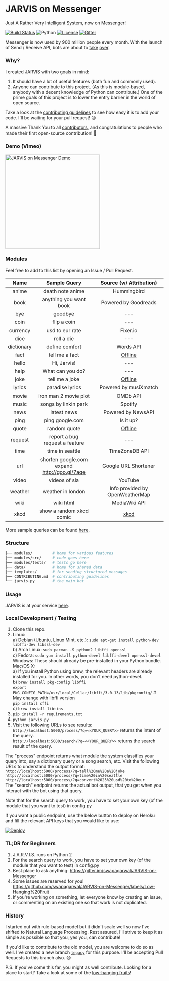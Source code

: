 # JARVIS on Messenger

Just A Rather Very Intelligent System, now on Messenger!

[![Build Status](https://travis-ci.org/swapagarwal/JARVIS-on-Messenger.svg?branch=master)](https://travis-ci.org/swapagarwal/JARVIS-on-Messenger)
![Python](https://img.shields.io/badge/python-3.7-blue.svg)
[![License](https://img.shields.io/badge/license-MIT-blue.svg)](https://raw.githubusercontent.com/swapagarwal/JARVIS-on-Messenger/master/LICENSE)
[![Gitter](https://badges.gitter.im/Join%20Chat.svg)](https://gitter.im/swapagarwal/JARVIS-on-Messenger?utm_source=badge&utm_medium=badge&utm_campaign=pr-badge&utm_content=badge)

Messenger is now used by 900 million people every month. With the launch of Send / Receive API, bots are about to [take](http://time.com/4291214/facebook-messenger-bots/) [over](http://www.computerworld.com/article/3055588/social-media/an-army-of-chatbots-will-take-over-facebook-here-s-why.html).

### Why?

I created JARVIS with two goals in mind:

1. It should have a lot of useful features (both fun and commonly used).
2. Anyone can contribute to this project. (As this is module-based, anybody with a decent knowledge of Python can contribute.) One of the prime goals of this project is to lower the entry barrier in the world of open source.

Take a look at the [contributing guidelines](https://github.com/swapagarwal/JARVIS-on-Messenger/blob/master/CONTRIBUTING.md) to see how easy it is to add your code. I'll be waiting for your pull request! :wink:

A massive Thank You to all [contributors](https://github.com/swapagarwal/JARVIS-on-Messenger/graphs/contributors), and congratulations to people who made their first open-source contribution! :tada:

### Demo (Vimeo)

<a href="https://vimeo.com/163328859" target="_blank" title="Click to open Vimeo link">
  <img src="https://i.vimeocdn.com/video/566604309_640.jpg" alt="JARVIS on Messenger Demo" width="300">
</a>

### Modules

Feel free to add to this list by opening an Issue / Pull Request.

| Name | Sample Query | Source (w/ Attribution) |
|:-:|:-:|:-:|
| anime | death note anime | Hummingbird |
| book | anything you want book | Powered by Goodreads |
| bye | goodbye | --- |
| coin | flip a coin | --- |
| currency | usd to eur rate | Fixer.io |
| dice | roll a die | --- |
| dictionary | define comfort | Words API |
| fact | tell me a fact | [Offline](https://github.com/swapagarwal/JARVIS-on-Messenger/blob/master/data/facts.json) |
| hello | Hi, Jarvis! | --- |
| help | What can you do? | --- |
| joke | tell me a joke | [Offline](https://github.com/swapagarwal/JARVIS-on-Messenger/blob/master/data/jokes.json) |
| lyrics | paradise lyrics | Powered by musiXmatch |
| movie | iron man 2 movie plot | OMDb API |
| music | songs by linkin park | Spotify |
| news | latest news | Powered by NewsAPI |
| ping | ping google.com | Is it up? |
| quote | random quote | [Offline](https://github.com/swapagarwal/JARVIS-on-Messenger/blob/master/data/quotes.json) |
| request | report a bug <br> request a feature | --- |
| time | time in seattle | TimeZoneDB API |
| url | shorten google.com <br> expand http://goo.gl/7aqe | Google URL Shortener |
| video | videos of sia | YouTube |
| weather | weather in london | Info provided by OpenWeatherMap |
| wiki | wiki html | MediaWiki API |
| xkcd | show a random xkcd comic | [xkcd](https://xkcd.com/json.html) |

More sample queries can be found [here](https://github.com/swapagarwal/JARVIS-on-Messenger/tree/master/modules/tests).

### Structure

```sh
├── modules/         # home for various features
├── modules/src/     # code goes here
├── modules/tests/   # tests go here
├── data/            # home for shared data
├── templates/       # for sending structured messages
├── CONTRIBUTING.md  # contributing guidelines
└── jarvis.py        # the main bot
```

### Usage

JARVIS is at your service [here](http://m.me/J.A.R.V.I.S.on.Messenger).

### Local Development / Testing

1. Clone this repo.
2. Linux:  
a) Debian (Ubuntu, Linux Mint, etc.): `sudo apt-get install python-dev libffi-dev libssl-dev`  
b) Arch Linux: `sudo pacman -S python2 libffi openssl`  
c) Fedora: `sudo yum install python-devel libffi-devel openssl-devel`  
Windows: These should already be pre-installed in your Python bundle.  
Mac/OS X:  
a) If you install Python using brew, the relevant headers are already installed for you. In other words, you don't need python-devel.  
b) `brew install pkg-config libffi`  
`export PKG_CONFIG_PATH=/usr/local/Cellar/libffi/3.0.13/lib/pkgconfig/` # May change with libffi version  
`pip install cffi`  
c) `brew install libtins`  
3. `pip install -r requirements.txt`
4. `python jarvis.py`
5. Visit the following URLs to see results:  
`http://localhost:5000/process/?q=<<YOUR_QUERY>>` returns the intent of the query.  
`http://localhost:5000/search/?q=<<YOUR_QUERY>>` returns the search result of the query.

The "process" endpoint returns what module the system classifies your query into, say a dictionary query or a song search, etc. Visit the following URLs to understand the output format:  
`http://localhost:5000/process/?q=tell%20me%20a%20joke`  
`http://localhost:5000/process/?q=time%20in%20seattle`  
`http://localhost:5000/process/?q=convert%2025%20usd%20to%20eur`  
The "search" endpoint returns the actual bot output, that you get when you interact with the bot using that query.

Note that for the search query to work, you have to set your own key (of the module that you want to test) in config.py  

If you want a public endpoint, use the below button to deploy on Heroku and fill the relevant API keys that you would like to use:

[![Deploy](https://www.herokucdn.com/deploy/button.svg)](https://heroku.com/deploy)

### TL;DR for Beginners

1. J.A.R.V.I.S. runs on Python 2
1. For the search query to work, you have to set your own key (of the module that you want to test) in config.py
1. Best place to ask anything: https://gitter.im/swapagarwal/JARVIS-on-Messenger
1. Some issues are reserved for you! https://github.com/swapagarwal/JARVIS-on-Messenger/labels/Low-Hanging%20Fruit
1. If you're working on something, let everyone know by creating an issue, or commenting on an existing one so that work is not duplicated.

### History

I started out with rule-based model but it didn't scale well so now I've shifted to Natural Language Processing.
Rest assured, I'll strive to keep it as simple as possible so that you, yes you, can contribute!

If you'd like to contribute to the old model, you are welcome to do so as well.
I've created a new branch [`legacy`](https://github.com/swapagarwal/JARVIS-on-Messenger/tree/legacy) for this purpose. I'll be accepting Pull Requests to this branch also. :smile:

P.S. If you've come this far, you might as well contribute.
Looking for a place to start? Take a look at some of the [low-hanging fruits](https://github.com/swapagarwal/JARVIS-on-Messenger/labels/Low-Hanging%20Fruit)!
